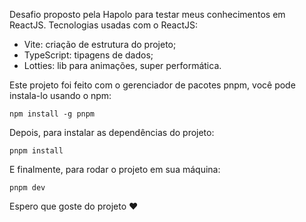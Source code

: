  Desafio proposto pela Hapolo para testar meus conhecimentos em ReactJS.
 Tecnologias usadas com o ReactJS:
 - Vite: criação de estrutura do projeto;
 - TypeScript: tipagens de dados;
 - Lotties: lib para animações, super performática.

Este projeto foi feito com o gerenciador de pacotes pnpm, você pode instala-lo usando o npm:
```
npm install -g pnpm
```

Depois, para instalar as dependências do projeto:
```
pnpm install
```

E finalmente, para rodar o projeto em sua máquina:
```
pnpm dev
```

Espero que goste do projeto ❤️
